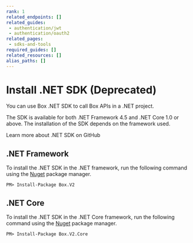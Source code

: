 ```yaml
---
rank: 1
related_endpoints: []
related_guides:
 - authentication/jwt
 - authentication/oauth2
related_pages:
 - sdks-and-tools
required_guides: []
related_resources: []
alias_paths: []
---
```


# Install .NET SDK (Deprecated)

You can use Box .NET SDK to call Box APIs in a .NET
project.

The SDK is available for both .NET Framework 4.5 and .NET Core 1.0 or
above. The installation of the SDK depends on the framework used.

<CTA to="https://github.com/box/box-windows-sdk-v2">
  Learn more about .NET SDK on GitHub
</CTA>

## .NET Framework

To install the .NET SDK in the .NET framework, run the following command using
the [Nuget][nuget] package manager.

```shell
PM> Install-Package Box.V2
```

## .NET Core

To install the .NET SDK in the .NET Core framework, run the following command
using the [Nuget][nuget] package manager.

```shell
PM> Install-Package Box.V2.Core
```

[nuget]: https://www.nuget.org/
